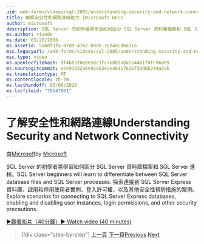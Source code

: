 ```yaml
---
uid: web-forms/videos/sql-2005/understanding-security-and-network-connectivity
title: 瞭解安全性和網路連線能力 |Microsoft Docs
author: microsoft
description: SQL Server 的初學者將學習如何區分 SQL Server 資料庫檔案和 SQL Server 進程。 探索連接到 SQL Server E 的案例 。
ms.author: riande
ms.date: 03/20/2006
ms.assetid: 5a0df3fa-07d9-4762-b9db-1824dcd8a31a
msc.legacyurl: /web-forms/videos/sql-2005/understanding-security-and-network-connectivity
msc.type: video
ms.openlocfilehash: 9f4bf5f0e0658c1fc7e883a0a5544b1f0fc96809
ms.sourcegitcommit: e7e91932a6e91a63e2e46417626f39d6b244a3ab
ms.translationtype: MT
ms.contentlocale: zh-TW
ms.lasthandoff: 03/06/2020
ms.locfileid: "78547961"
---
```

# <a name="understanding-security-and-network-connectivity"></a><span data-ttu-id="56019-104">了解安全性和網路連線</span><span class="sxs-lookup"><span data-stu-id="56019-104">Understanding Security and Network Connectivity</span></span>

<span data-ttu-id="56019-105">由[Microsoft](https://github.com/microsoft)</span><span class="sxs-lookup"><span data-stu-id="56019-105">by [Microsoft](https://github.com/microsoft)</span></span>

<span data-ttu-id="56019-106">SQL Server 的初學者將學習如何區分 SQL Server 資料庫檔案和 SQL Server 進程。</span><span class="sxs-lookup"><span data-stu-id="56019-106">SQL Server beginners will learn to differentiate between SQL Server database files and SQL Server processes.</span></span> <span data-ttu-id="56019-107">探索連接到 SQL Server Express 資料庫、啟用和停用使用者實例、登入許可權，以及其他安全性預防措施的案例。</span><span class="sxs-lookup"><span data-stu-id="56019-107">Explore scenarios for connecting to SQL Server Express databases, enabling and disabling user instances, login permissions, and other security precautions.</span></span>

[<span data-ttu-id="56019-108">&#9654;觀看影片（40分鐘）</span><span class="sxs-lookup"><span data-stu-id="56019-108">&#9654; Watch video (40 minutes)</span></span>](https://channel9.msdn.com/Blogs/ASP-NET-Site-Videos/understanding-security-and-network-connectivity)

> [!div class="step-by-step"]
> <span data-ttu-id="56019-109">[上一頁](more-structured-query-language.md)
> [下一頁](connecting-your-web-application-to-sql-server-2005-express-edition.md)</span><span class="sxs-lookup"><span data-stu-id="56019-109">[Previous](more-structured-query-language.md)
[Next](connecting-your-web-application-to-sql-server-2005-express-edition.md)</span></span>
